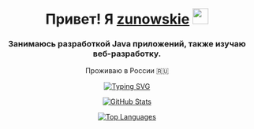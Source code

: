 <h1 align="center">Привет! Я <a href="https://bio.hushworld.fun/" target="_blank">zunowskie</a> 
<img src="https://github.com/blackcater/blackcater/raw/main/images/Hi.gif" height="32"/></h1>

<h3 align="center">Занимаюсь разработкой Java приложений, также изучаю веб-разработку.</h3>

<p align="center">Проживаю в России 🇷🇺</p>

<p align="center">
  <a href="https://git.io/typing-svg">
    <img alt="Typing SVG" src="https://readme-typing-svg.herokuapp.com?color=%2336BCF7&lines=МОЯ+СТАТИСТИКА">
  </a>
</p>

<p align="center">
  <a href="https://github-readme-stats.vercel.app/api?username=zunowskie">
    <img alt="GitHub Stats" src="https://github-readme-stats.vercel.app/api?username=zunowskie">
  </a>
</p>

<p align="center">
  <a href="https://github-readme-stats.vercel.app/api/top-langs/?username=zunowskie&layout=compact">
    <img alt="Top Languages" src="https://github-readme-stats.vercel.app/api/top-langs/?username=zunowskie&layout=compact">
  </a>
</p>
